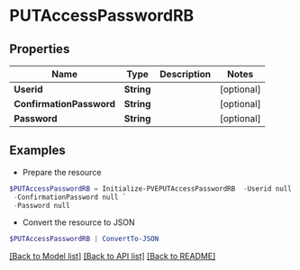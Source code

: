 # PUTAccessPasswordRB
## Properties

Name | Type | Description | Notes
------------ | ------------- | ------------- | -------------
**Userid** | **String** |  | [optional] 
**ConfirmationPassword** | **String** |  | [optional] 
**Password** | **String** |  | [optional] 

## Examples

- Prepare the resource
```powershell
$PUTAccessPasswordRB = Initialize-PVEPUTAccessPasswordRB  -Userid null `
 -ConfirmationPassword null `
 -Password null
```

- Convert the resource to JSON
```powershell
$PUTAccessPasswordRB | ConvertTo-JSON
```

[[Back to Model list]](../README.md#documentation-for-models) [[Back to API list]](../README.md#documentation-for-api-endpoints) [[Back to README]](../README.md)

